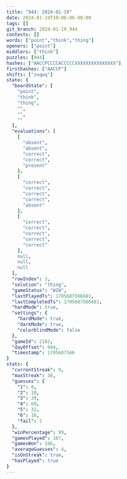 ```yaml
---
title: "944: 2024-01-19"
date: 2024-01-19T10:06:06-08:00
tags: []
git_branch: 2024-01-19_944
contests: []
words: ["point","think","thing"]
openers: ["point"]
middlers: ["think"]
puzzles: [944]
hashes: ["AACCPCCCCACCCCCXXXXXXXXXXXXXXX"]
firsthashes: ["AACCP"]
shifts: ["zoqwq"]
state: {
  "boardState": [
    "point",
    "think",
    "thing",
    "",
    "",
    ""
  ],
  "evaluations": [
    [
      "absent",
      "absent",
      "correct",
      "correct",
      "present"
    ],
    [
      "correct",
      "correct",
      "correct",
      "correct",
      "absent"
    ],
    [
      "correct",
      "correct",
      "correct",
      "correct",
      "correct"
    ],
    null,
    null,
    null
  ],
  "rowIndex": 3,
  "solution": "thing",
  "gameStatus": "WIN",
  "lastPlayedTs": 1705687566681,
  "lastCompletedTs": 1705687566681,
  "hardMode": true,
  "settings": {
    "hardMode": true,
    "darkMode": true,
    "colorblindMode": false
  },
  "gameId": 2102,
  "dayOffset": 944,
  "timestamp": 1705687566
}
stats: {
  "currentStreak": 9,
  "maxStreak": 36,
  "guesses": {
    "1": 0,
    "2": 10,
    "3": 39,
    "4": 69,
    "5": 32,
    "6": 16,
    "fail": 1
  },
  "winPercentage": 99,
  "gamesPlayed": 167,
  "gamesWon": 166,
  "averageGuesses": 4,
  "isOnStreak": true,
  "hasPlayed": true
}
---
```

<!-- more -->
